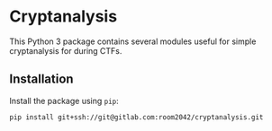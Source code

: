 # Cryptanalysis
This Python 3 package contains several modules useful for simple cryptanalysis for during CTFs.

## Installation
Install the package using `pip`:

```
pip install git+ssh://git@gitlab.com:room2042/cryptanalysis.git
```
